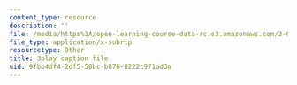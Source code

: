 ```yaml
---
content_type: resource
description: ''
file: /media/https%3A/open-learning-course-data-rc.s3.amazonaws.com/2-003sc-engineering-dynamics-fall-2011/9fbb4df42df558bcb0768222c971ad3a_zNCBDrnT05E.vtt
file_type: application/x-subrip
resourcetype: Other
title: 3play caption file
uid: 9fbb4df4-2df5-58bc-b076-8222c971ad3a
---
```

